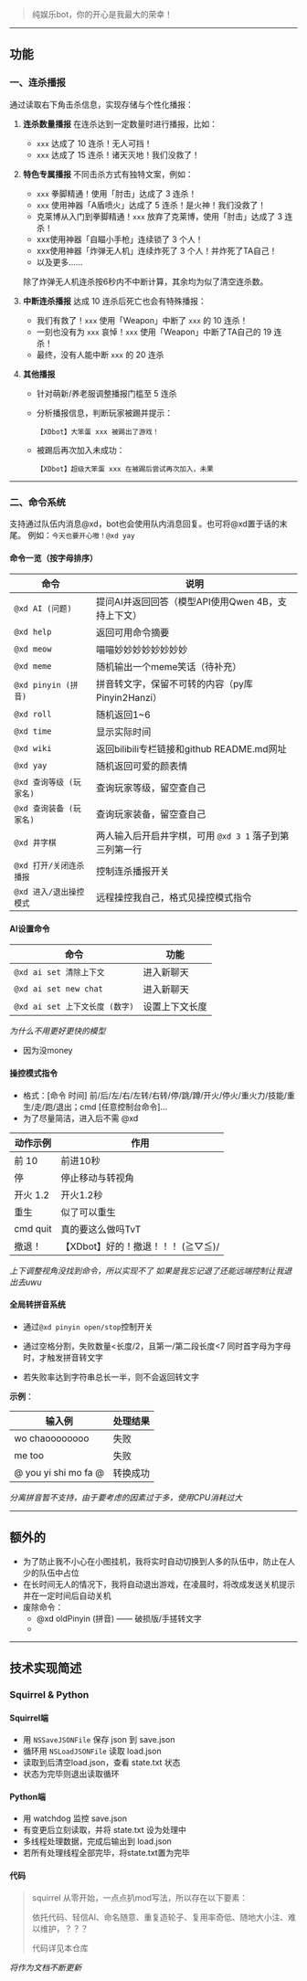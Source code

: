> 纯娱乐bot，你的开心是我最大的荣幸！

------

## 功能

### 一、连杀播报

通过读取右下角击杀信息，实现存储与个性化播报：

1. **连杀数量播报**
   在连杀达到一定数量时进行播报，比如：

   - `xxx` 达成了 10 连杀！无人可挡！
   - `xxx` 达成了 15 连杀！诸天灭地！我们没救了！

2. **特色专属播报**
   不同击杀方式有独特文案，例如：

   - `xxx` 拳脚精通！使用「肘击」达成了 3 连杀！
   - `xxx` 使用神器「A盾喷火」达成了 5 连杀！是火神！我们没救了！
   - 克莱博从入门到拳脚精通！`xxx` 放弃了克莱博，使用「肘击」达成了 3 连杀！
   - xxx使用神器「自瞄小手枪」连续锁了 3 个人！
   - xxx使用神器「炸弹无人机」连续炸死了 3 个人！并炸死了TA自己！
   - 以及更多……

   除了炸弹无人机连杀按6秒内不中断计算，其余均为似了清空连杀数。

3. **中断连杀播报**
   达成 10 连杀后死亡也会有特殊播报：

   - 我们有救了！`xxx` 使用「Weapon」中断了 `xxx` 的 10 连杀！
   - 一刻也没有为 `xxx` 哀悼！`xxx` 使用「Weapon」中断了TA自己的 19 连杀！
   - 最终，没有人能中断 `xxx` 的 20 连杀

4. **其他播报**

   - 针对萌新/养老服调整播报门槛至 5 连杀

   - 分析播报信息，判断玩家被踢并提示：

     ```
     【XDbot】大笨蛋 xxx 被踢出了游戏！
     ```

   - 被踢后再次加入未成功：

     ```
     【XDbot】超级大笨蛋 xxx 在被踢后尝试再次加入，未果
     ```

------

### 二、命令系统

支持通过队伍内消息@xd，bot也会使用队内消息回复。也可将@xd置于话的末尾。
例如：`今天也要开心嗷！@xd yay`

#### 命令一览（按字母排序）

| 命令                    | 说明                                                    |
| ----------------------- | ------------------------------------------------------- |
| `@xd AI (问题)`         | 提问AI并返回回答（模型API使用Qwen 4B，支持上下文）      |
| `@xd help`              | 返回可用命令摘要                                        |
| `@xd meow`              | 喵喵妙妙妙妙妙妙妙妙                                    |
| `@xd meme`              | 随机输出一个meme笑话（待补充）                          |
| `@xd pinyin (拼音)`     | 拼音转文字，保留不可转的内容（py库 Pinyin2Hanzi）       |
| `@xd roll`              | 随机返回1~6                                             |
| `@xd time`              | 显示实际时间                                            |
| `@xd wiki`              | 返回bilibili专栏链接和github README.md网址              |
| `@xd yay`               | 随机返回可爱的颜表情                                    |
| `@xd 查询等级 (玩家名)` | 查询玩家等级，留空查自己                                |
| `@xd 查询装备 (玩家名)` | 查询玩家装备，留空查自己                                |
| `@xd 井字棋`            | 两人输入后开启井字棋，可用 `@xd 3 1` 落子到第三列第一行 |
| `@xd 打开/关闭连杀播报` | 控制连杀播报开关                                        |
| `@xd 进入/退出操控模式` | 远程操控我自己，格式见操控模式指令                      |

#### AI设置命令

| 命令                           | 功能           |
| ------------------------------ | -------------- |
| `@xd ai set 清除上下文`        | 进入新聊天     |
| `@xd ai set new chat`          | 进入新聊天     |
| `@xd ai set 上下文长度 (数字)` | 设置上下文长度 |

*为什么不用更好更快的模型*

- 因为没money

#### 操控模式指令

- 格式：[命令 时间] 前/后/左/右/左转/右转/停/跳/蹲/开火/停火/重火力/技能/重生/走/跑/退出；cmd [任意控制台命令]...
- 为了尽量简洁，进入后不需 @xd

| 动作示例 | 作用                             |
| -------- | -------------------------------- |
| 前 10    | 前进10秒                         |
| 停       | 停止移动与转视角                 |
| 开火 1.2 | 开火1.2秒                        |
| 重生     | 似了可以重生                     |
| cmd quit | 真的要这么做吗TvT                |
| 撤退！   | 【XDbot】好的！撤退！！！ (≧▽≦)/ |

*上下调整视角没找到命令，所以实现不了*
*如果是我忘记退了还能远端控制让我退出去uwu*

#### 全局转拼音系统

- 通过`@xd pinyin open/stop`控制开关

- 通过空格分割，失败数量<长度/2，且第一/第二段长度<7 同时首字母为字母时，才触发拼音转文字
- 若失败率达到字符串总长一半，则不会返回转文字

**示例**：

| 输入例               | 处理结果 |
| -------------------- | -------- |
| wo chaoooooooo       | 失败     |
| me too               | 失败     |
| @ you yi shi mo fa @ | 转换成功 |

*分离拼音暂不支持，由于要考虑的因素过于多，使用CPU消耗过大*

------

## 额外的

- 为了防止我不小心在小图挂机，我将实时自动切换到人多的队伍中，防止在人少的队伍中占位
- 在长时间无人的情况下，我将自动退出游戏，在凌晨时，将改成发送关机提示并在一定时间后自动关机
- 废除命令：
  - @xd oldPinyin (拼音) —— 破损版/手搓转文字
  - 

------

## 技术实现简述

### Squirrel & Python 

#### Squirrel端

- 用 `NSSaveJSONFile` 保存 json 到 save.json
- 循环用 `NSLoadJSONFile` 读取 load.json
- 读取到后清空load.json，查看 state.txt 状态
- 状态为完毕则退出读取循环

#### Python端

- 用 watchdog 监控 save.json
- 有变更后立刻读取，并将 state.txt 设为处理中
- 多线程处理数据，完成后输出到 load.json
- 若所有处理线程全部完毕，将state.txt置为完毕

#### 代码

> squirrel 从零开始，一点点扒mod写法，所以存在以下要素：
>
> 依托代码、轻信AI、命名随意、重复造轮子、复用率奇低、随地大小注、难以维护，？？？
>
> 代码详见本仓库



*将作为文档不断更新*
